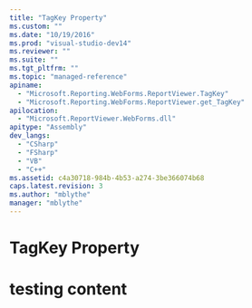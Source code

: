 ```yaml
---
title: "TagKey Property"
ms.custom: ""
ms.date: "10/19/2016"
ms.prod: "visual-studio-dev14"
ms.reviewer: ""
ms.suite: ""
ms.tgt_pltfrm: ""
ms.topic: "managed-reference"
apiname: 
  - "Microsoft.Reporting.WebForms.ReportViewer.TagKey"
  - "Microsoft.Reporting.WebForms.ReportViewer.get_TagKey"
apilocation: 
  - "Microsoft.ReportViewer.WebForms.dll"
apitype: "Assembly"
dev_langs: 
  - "CSharp"
  - "FSharp"
  - "VB"
  - "C++"
ms.assetid: c4a30718-984b-4b53-a274-3be366074b68
caps.latest.revision: 3
ms.author: "mblythe"
manager: "mblythe"
---
```

# TagKey Property
# testing content